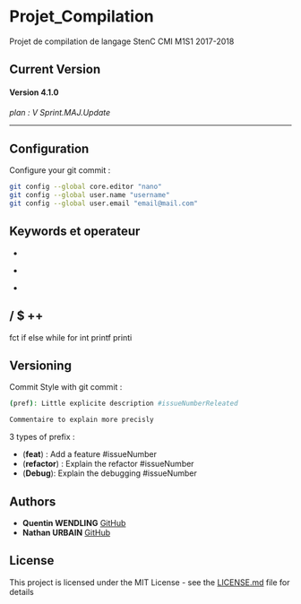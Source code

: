 # Projet_Compilation
Projet de compilation de langage StenC CMI M1S1 2017-2018

## Current Version
#### Version 4.1.0

*plan : V Sprint.MAJ.Update*

----------------------------------------------------------------------------

## Configuration

Configure your git commit :
```sh
git config --global core.editor "nano"
git config --global user.name "username"
git config --global user.email "email@mail.com"
```

## Keywords et operateur

+
-
*
/
$
++
--
fct
if
else
while
for
int
printf
printi


## Versioning
Commit Style with git commit :
```sh
(pref): Little explicite description #issueNumberReleated

Commentaire to explain more precisly
```

3 types of prefix :
  * (**feat**) : Add a feature #issueNumber
  * (**refactor**) : Explain the refactor #issueNumber
  * (**Debug**): Explain the debugging #issueNumber

## Authors
* **Quentin WENDLING** [GitHub](https://github.com/qwendling)
* **Nathan URBAIN** [GitHub](https://github.com/nurbain)

## License

This project is licensed under the MIT License - see the [LICENSE.md](LICENSE.md) file for details
